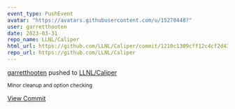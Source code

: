 ```yaml
---
event_type: PushEvent
avatar: "https://avatars.githubusercontent.com/u/15270448?"
user: garretthooten
date: 2023-03-31
repo_name: LLNL/Caliper
html_url: https://github.com/LLNL/Caliper/commit/1210c1309cff12c4cf2d4346d6b50214e522d993
repo_url: https://github.com/LLNL/Caliper
---
```


<a href='https://github.com/garretthooten' target='_blank'>garretthooten</a> pushed to <a href='https://github.com/LLNL/Caliper' target='_blank'>LLNL/Caliper</a>

<small>Minor cleanup and option checking</small>

<a href='https://github.com/LLNL/Caliper/commit/1210c1309cff12c4cf2d4346d6b50214e522d993' target='_blank'>View Commit</a>